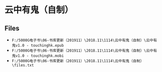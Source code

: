 # 云中有鬼（自制）

## Files

- `F:/5000G电子书\06-书库更新（201911）\2018.11\1114\云中有鬼（自制）\云中有鬼v1.0 - touchinghk.epub`
- `F:/5000G电子书\06-书库更新（201911）\2018.11\1114\云中有鬼（自制）\云中有鬼v1.0 - touchinghk.mobi`
- `F:/5000G电子书\06-书库更新（201911）\2018.11\1114\云中有鬼（自制）\files.txt`
